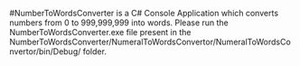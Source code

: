 #NumberToWordsConverter is a C# Console Application which converts numbers from 0 to 999,999,999 into words. 
Please run the NumberToWordsConverter.exe file present in the NumberToWordsConverter/NumeralToWordsConvertor/NumeralToWordsConvertor/bin/Debug/ folder.
